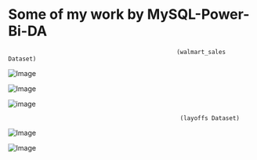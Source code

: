 # Some of my work by MySQL-Power-Bi-DA

                                                    (walmart_sales Dataset)
![Image](https://github.com/user-attachments/assets/d1c84d2f-95ab-4dbc-9937-5ac49c100d69)

![Image](https://github.com/user-attachments/assets/a3963d65-49d4-4973-ad92-3f74a6320d54)

![image](https://github.com/user-attachments/assets/5711200a-76b0-41d9-a76a-d606ad85b62f)


                                                     (layoffs Dataset)
![Image](https://github.com/user-attachments/assets/d1cc16cd-521f-49e7-93ec-47d746a406f8)

![Image](https://github.com/user-attachments/assets/101bdd22-fd18-4003-a4ae-1fe456d277e8)

